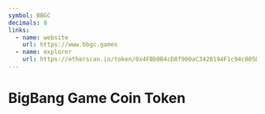 ```yaml
---
symbol: BBGC
decimals: 8
links:
  - name: website
    url: https://www.bbgc.games
  - name: explorer
    url: https://etherscan.io/token/0x4FBb0B4cD8f960aC3428194F1c94c805D5b35836
---
```


# BigBang Game Coin Token
